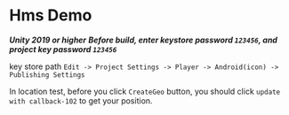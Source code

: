 # Hms Demo
***Unity 2019 or higher***
***Before build, enter keystore password `123456`, and project key password `123456`***

key store path `Edit -> Project Settings -> Player -> Android(icon) -> Publishing Settings`

In location test, before you click `CreateGeo` button, you should click `update with callback-102` to get your position.